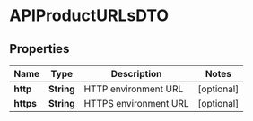 
# APIProductURLsDTO

## Properties
Name | Type | Description | Notes
------------ | ------------- | ------------- | -------------
**http** | **String** | HTTP environment URL |  [optional]
**https** | **String** | HTTPS environment URL |  [optional]



